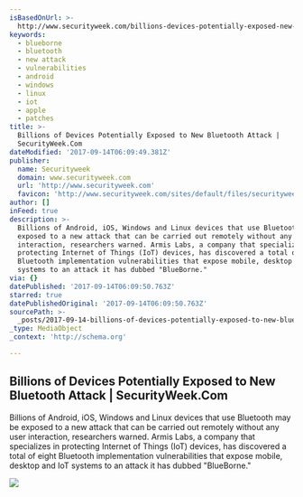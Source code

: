 ```yaml
---
isBasedOnUrl: >-
  http://www.securityweek.com/billions-devices-potentially-exposed-new-bluetooth-attack?es_p=4914879
keywords:
  - blueborne
  - bluetooth
  - new attack
  - vulnerabilities
  - android
  - windows
  - linux
  - iot
  - apple
  - patches
title: >-
  Billions of Devices Potentially Exposed to New Bluetooth Attack |
  SecurityWeek.Com
dateModified: '2017-09-14T06:09:49.381Z'
publisher:
  name: Securityweek
  domain: www.securityweek.com
  url: 'http://www.securityweek.com'
  favicon: 'http://www.securityweek.com/sites/default/files/securityweek_favicon.ico'
author: []
inFeed: true
description: >-
  Billions of Android, iOS, Windows and Linux devices that use Bluetooth may be
  exposed to a new attack that can be carried out remotely without any user
  interaction, researchers warned. Armis Labs, a company that specializes in
  protecting Internet of Things (IoT) devices, has discovered a total of eight
  Bluetooth implementation vulnerabilities that expose mobile, desktop and IoT
  systems to an attack it has dubbed "BlueBorne."
via: {}
datePublished: '2017-09-14T06:09:50.763Z'
starred: true
datePublishedOriginal: '2017-09-14T06:09:50.763Z'
sourcePath: >-
  _posts/2017-09-14-billions-of-devices-potentially-exposed-to-new-bluetooth-att.md
_type: MediaObject
_context: 'http://schema.org'

---
```

<article style=""><h1>Billions of Devices Potentially Exposed to New Bluetooth Attack | SecurityWeek.Com</h1><p>Billions of Android, iOS, Windows and Linux devices that use Bluetooth may be exposed to a new attack that can be carried out remotely without any user interaction, researchers warned. Armis Labs, a company that specializes in protecting Internet of Things (IoT) devices, has discovered a total of eight Bluetooth implementation vulnerabilities that expose mobile, desktop and IoT systems to an attack it has dubbed "BlueBorne."</p><img src="http://www.securityweek.com/sites/default/files/imagecache/auth_story/pictures/picture-106.gif" /></article>